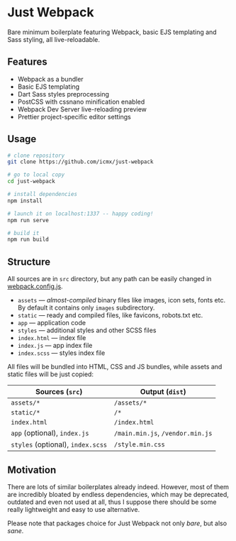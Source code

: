 # Just Webpack

Bare minimum boilerplate featuring Webpack, basic EJS templating and Sass styling, all live-reloadable.

## Features

  - Webpack as a bundler
  - Basic EJS templating
  - Dart Sass styles preprocessing
  - PostCSS with cssnano minification enabled
  - Webpack Dev Server live-reloading preview
  - Prettier project-specific editor settings

## Usage

```sh
# clone repository
git clone https://github.com/icmx/just-webpack

# go to local copy
cd just-webpack

# install dependencies
npm install

# launch it on localhost:1337 -- happy coding!
npm run serve

# build it
npm run build
```

## Structure

All sources are in `src` directory, but any path can be easily changed in [webpack.config.js](webpack.config.js).

  - `assets` — *almost-compiled* binary files like images, icon sets, fonts etc. By default it contains only `images` subdirectory.
  - `static` — ready and compiled files, like favicons, robots.txt etc.
  - `app` — application code
  - `styles` — additional styles and other SCSS files
  - `index.html` — index file
  - `index.js` — app index file
  - `index.scss` — styles index file

All files will be bundled into HTML, CSS and JS bundles, while assets and static files will be just copied:

| Sources (`src`)                   | Output (`dist`)                  |
| --------------------------------- | -------------------------------- |
| `assets/*`                        | `/assets/*`                      |
| `static/*`                        | `/*`                             |
| `index.html`                      | `/index.html`                    |
| `app` (optional), `index.js`      | `/main.min.js`, `/vendor.min.js` |
| `styles` (optional), `index.scss` | `/style.min.css`                 |

## Motivation

There are lots of similar boilerplates already indeed. However, most of them are incredibly bloated by endless dependencies, which may be deprecated, outdated and even not used at all, thus I suppose there should be some really lightweight and easy to use alternative.

Please note that packages choice for Just Webpack not only *bare*, but also *sane*.
